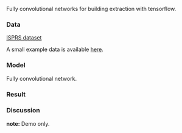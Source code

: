 Fully convolutional networks for building extraction with tensorflow.

### Data

[ISPRS dataset](http://www2.isprs.org/commissions/comm3/wg4/tests.html)

A small example data is available [here](https://drive.google.com/file/d/1Inl-yYweGu_wwlRJhlGxweJ-EI2Dh-Lr/view?usp=share_link). 

### Model

Fully convolutional network.

### Result


### Discussion
**note:** Demo only.